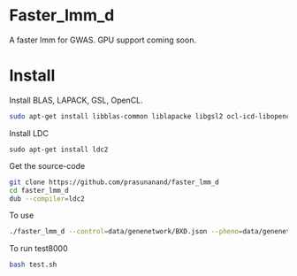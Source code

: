 # Faster_lmm_d

A faster lmm for GWAS. GPU support coming soon.

# Install

Install BLAS, LAPACK, GSL, OpenCL.

```sh
sudo apt-get install libblas-common liblapacke libgsl2 ocl-icd-libopencl1
```

Install LDC

```
sudo apt-get install ldc2
```

Get the source-code

```sh
git clone https://github.com/prasunanand/faster_lmm_d
cd faster_lmm_d
dub --compiler=ldc2
```

To use
```sh
./faster_lmm_d --control=data/genenetwork/BXD.json --pheno=data/genenetwork/104617_at.json --geno=data/genenetwork/BXD.csv --cmd=rqtl
```

To run test8000
```sh
bash test.sh
```